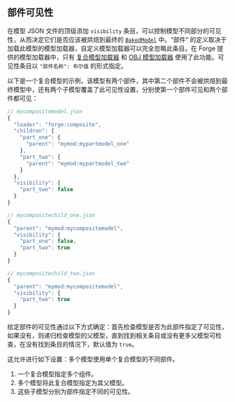 ## 部件可见性

在模型 JSON 文件的顶级添加 `visibility` 条目，可以控制模型不同部分的可见性，从而决定它们是否应该被烘焙到最终的 [`BakedModel`][bakedmodel] 中。“部件” 的定义取决于加载此模型的模型加载器，自定义模型加载器可以完全忽略此条目。在 Forge 提供的模型加载器中，只有 [复合模型加载器][composite] 和 [OBJ 模型加载器][obj] 使用了此功能。可见性条目以 `"部件名称": 布尔值` 的形式指定。

以下是一个复合模型的示例，该模型有两个部件，其中第二个部件不会被烘焙到最终模型中，还有两个子模型覆盖了此可见性设置，分别使第一个部件可见和两个部件都可见：

```js
// mycompositemodel.json
{
  "loader": "forge:composite",
  "children": {
    "part_one": {
      "parent": "mymod:mypartmodel_one"
    },
    "part_two": {
      "parent": "mymod:mypartmodel_two"
    }
  },
  "visibility": {
    "part_two": false
  }
}

// mycompositechild_one.json
{
  "parent": "mymod:mycompositemodel",
  "visibility": {
    "part_one": false,
    "part_two": true
  }
}

// mycompositechild_two.json
{
  "parent": "mymod:mycompositemodel",
  "visibility": {
    "part_two": true
  }
}
```

给定部件的可见性通过以下方式确定：首先检查模型是否为此部件指定了可见性，如果没有，则递归检查模型的父模型，直到找到相关条目或没有更多父模型可检查，在没有找到条目的情况下，默认值为 `true`。

这允许进行如下设置：多个模型使用单个复合模型的不同部件。

1. 一个复合模型指定多个组件。
2. 多个模型将此复合模型指定为其父模型。
3. 这些子模型分别为部件指定不同的可见性。

[bakedmodel]: ../modelloaders/bakedmodel.md
[composite]: ../modelloaders/index.md/#composite-models
[obj]: ../modelloaders/index.md/#wavefront-obj-models
